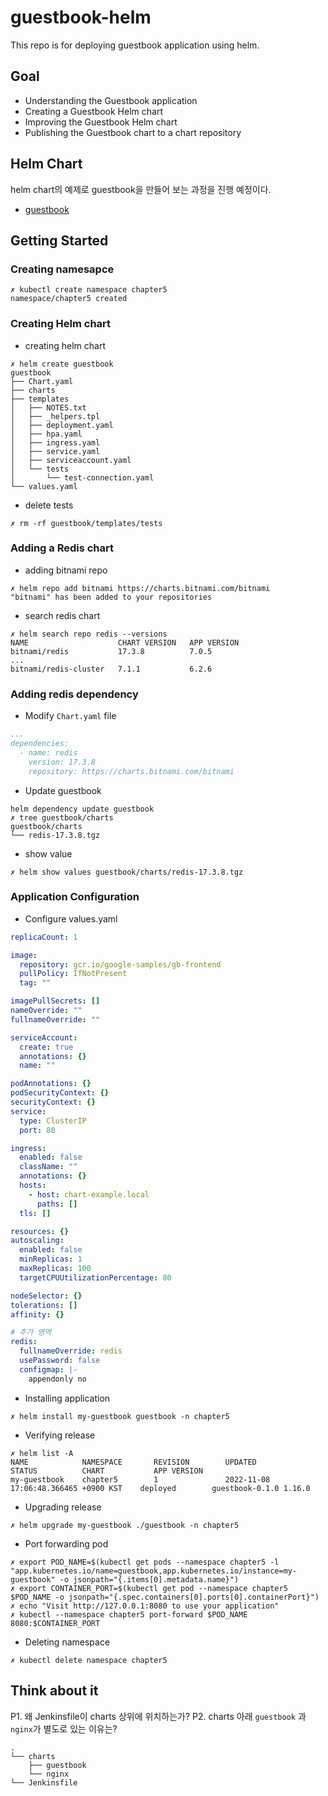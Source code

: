 # guestbook-helm
This repo is for deploying guestbook application using helm.


## Goal
- Understanding the Guestbook application
- Creating a Guestbook Helm chart
- Improving the Guestbook Helm chart
- Publishing the Guestbook chart to a chart repository



## Helm Chart
helm chart의 예제로 guestbook을 만들어 보는 과정을 진행 예정이다.
- [guestbook](https://github.com/PacktPublishing/-Learn-Helm/tree/master/helm-charts/charts/guestbook)


## Getting Started


### Creating namesapce
```
✗ kubectl create namespace chapter5
namespace/chapter5 created
```

### Creating Helm chart
- creating helm chart
```
✗ helm create guestbook
guestbook
├── Chart.yaml
├── charts
├── templates
│   ├── NOTES.txt
│   ├── _helpers.tpl
│   ├── deployment.yaml
│   ├── hpa.yaml
│   ├── ingress.yaml
│   ├── service.yaml
│   ├── serviceaccount.yaml
│   └── tests
│       └── test-connection.yaml
└── values.yaml
```

- delete tests
```
✗ rm -rf guestbook/templates/tests
```

### Adding a Redis chart
- adding bitnami repo
```
✗ helm repo add bitnami https://charts.bitnami.com/bitnami
"bitnami" has been added to your repositories
```

- search redis chart
```
✗ helm search repo redis --versions
NAME                    CHART VERSION   APP VERSION
bitnami/redis           17.3.8          7.0.5
...
bitnami/redis-cluster   7.1.1           6.2.6
```

### Adding redis dependency

- Modify `Chart.yaml` file
```Chart.yaml
...
dependencies:
  - name: redis
    version: 17.3.8
    repository: https://charts.bitnami.com/bitnami
```

- Update guestbook
```
helm dependency update guestbook
✗ tree guestbook/charts
guestbook/charts
└── redis-17.3.8.tgz
```

- show value
```
✗ helm show values guestbook/charts/redis-17.3.8.tgz
```

### Application Configuration

- Configure values.yaml
```yaml
replicaCount: 1

image:
  repository: gcr.io/google-samples/gb-frontend
  pullPolicy: IfNotPresent
  tag: ""

imagePullSecrets: []
nameOverride: ""
fullnameOverride: ""

serviceAccount:
  create: true
  annotations: {}
  name: ""

podAnnotations: {}
podSecurityContext: {}
securityContext: {}
service:
  type: ClusterIP
  port: 80

ingress:
  enabled: false
  className: ""
  annotations: {}
  hosts:
    - host: chart-example.local
      paths: []
  tls: []

resources: {}
autoscaling:
  enabled: false
  minReplicas: 1
  maxReplicas: 100
  targetCPUUtilizationPercentage: 80

nodeSelector: {}
tolerations: []
affinity: {}

# 추가 영역
redis:
  fullnameOverride: redis
  usePassword: false
  configmap: |-
    appendonly no
```

- Installing application
```
✗ helm install my-guestbook guestbook -n chapter5
```

- Verifying release
```
✗ helm list -A
NAME            NAMESPACE       REVISION        UPDATED                                 STATUS          CHART           APP VERSION
my-guestbook    chapter5        1               2022-11-08 17:06:48.366465 +0900 KST    deployed        guestbook-0.1.0 1.16.0
```

- Upgrading release
```
✗ helm upgrade my-guestbook ./guestbook -n chapter5
```

- Port forwarding pod
```
✗ export POD_NAME=$(kubectl get pods --namespace chapter5 -l "app.kubernetes.io/name=guestbook,app.kubernetes.io/instance=my-guestbook" -o jsonpath="{.items[0].metadata.name}")
✗ export CONTAINER_PORT=$(kubectl get pod --namespace chapter5 $POD_NAME -o jsonpath="{.spec.containers[0].ports[0].containerPort}")
✗ echo "Visit http://127.0.0.1:8080 to use your application"
✗ kubectl --namespace chapter5 port-forward $POD_NAME 8080:$CONTAINER_PORT
```

- Deleting namespace
```
✗ kubectl delete namespace chapter5
```

## Think about it

P1. 왜 Jenkinsfile이 charts 상위에 위치하는가?
P2. charts 아래 `guestbook` 과 `nginx`가 별도로 있는 이유는?
```
.
└── charts
    ├── guestbook
    └── nginx
└── Jenkinsfile
```
